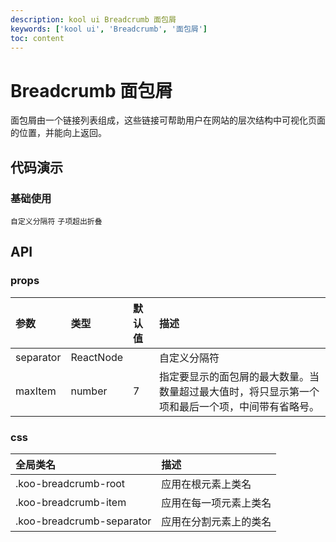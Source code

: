 ```yaml
---
description: kool ui Breadcrumb 面包屑
keywords: ['kool ui', 'Breadcrumb', '面包屑']
toc: content
---
```


# Breadcrumb 面包屑

面包屑由一个链接列表组成，这些链接可帮助用户在网站的层次结构中可视化页面的位置，并能向上返回。

## 代码演示

### 基础使用

<code src="./demo/BasicUsage.tsx"></code>
<code src="./demo/CustomSeparator.tsx">自定义分隔符</code>
<code src="./demo/Collapsed.tsx">子项超出折叠</code>

## API

### props

| 参数      | 类型      | 默认值 | 描述                                                                                             |
| :-------- | :-------- | :----- | :----------------------------------------------------------------------------------------------- |
| separator | ReactNode |        | 自定义分隔符                                                                                     |
| maxItem   | number    | 7      | 指定要显示的面包屑的最大数量。当数量超过最大值时，将只显示第一个项和最后一个项，中间带有省略号。 |

### css

| 全局类名                  | 描述                   |
| :------------------------ | :--------------------- |
| .koo-breadcrumb-root      | 应用在根元素上类名     |
| .koo-breadcrumb-item      | 应用在每一项元素上类名 |
| .koo-breadcrumb-separator | 应用在分割元素上的类名 |
